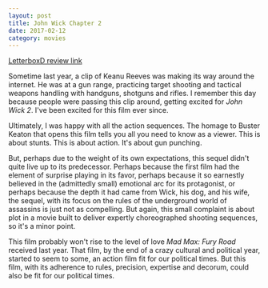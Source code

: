 ```yaml
---
layout: post
title: John Wick Chapter 2 
date: 2017-02-12
category: movies
---
```

 
[LetterboxD review link](https://letterboxd.com/samarthbhaskar/film/john-wick-chapter-two/)

Sometime last year, a clip of Keanu Reeves was making its way around the internet. He was at a gun range, practicing target shooting and tactical weapons handling with handguns, shotguns and rifles. I remember this day because people were passing this clip around, getting excited for <em>John Wick 2</em>. I've been excited for this film ever since.

Ultimately, I was happy with all the action sequences. The homage to Buster Keaton that opens this film tells you all you need to know as a viewer. This is about stunts. This is about action. It's about gun punching. 

But, perhaps due to the weight of its own expectations, this sequel didn't quite live up to its predecessor. Perhaps because the first film had the element of surprise playing in its favor, perhaps because it so earnestly believed in the (admittedly small) emotional arc for its protagonist, or perhaps because the depth it had came from Wick, his dog, and his wife, the sequel, with its focus on the rules of the underground world of assassins is just not as compelling. But again, this small complaint is about plot in a movie built to deliver expertly choreographed shooting sequences, so it's a minor point. 

This film probably won't rise to the level of love <em>Mad Max: Fury Road</em> received last year. That film, by the end of a crazy cultural and political year, started to seem to some, an action film fit for our political times. But this film, with its adherence to rules, precision, expertise and decorum, could also be fit for our political times. 